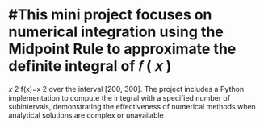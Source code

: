 #This mini project focuses on numerical integration using the Midpoint Rule to approximate the definite integral of 
𝑓
(
𝑥
)
=
𝑥
2
f(x)=x 
2
  over the interval [200, 300]. The project includes a Python implementation to compute the integral with a specified number of subintervals, demonstrating the effectiveness of numerical methods when analytical solutions are complex or unavailable
